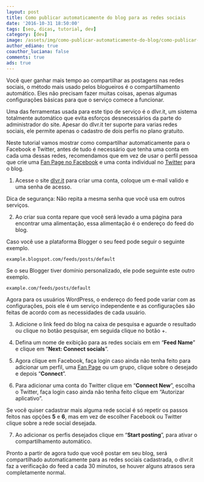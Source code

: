 ```yaml
---
layout: post
title: Como publicar automaticamente do blog para as redes sociais
date: '2016-10-31 18:50:00'
tags: [seo, dicas, tutorial, dev]
category: [dev]
image: /assets/img/como-publicar-automaticamente-do-blog/como-publicar-automaticamente-do-blog.jpg
author_ediano: true
coauthor_luciana: false
comments: true
ads: true
---
```


Você quer ganhar mais tempo ao compartilhar as postagens nas redes sociais, o método mais usado pelos blogueiros é o compartilhamento automático. Eles não precisam fazer muitas coisas, apenas algumas configurações básicas para que o serviço comece a funcionar.

Uma das ferramentas usada para este tipo de serviço é o dlvr.it, um sistema totalmente automático que evita esforços desnecessários da parte do administrador do site. Apesar do dlvr.it ter suporte para varias redes sociais, ele permite apenas o cadastro de dois perfis no plano gratuito.

Neste tutorial vamos mostrar como compartilhar automaticamente para o Facebook e Twitter, antes de tudo é necessário que tenha uma conta em cada uma dessas redes, recomendamos que em vez de usar o perfil pessoa que crie uma <a href="http://www.insideblock.com/post/como-criar-uma-pagina-page-no-facebook.html" target="_blank">Fan Page no Facebook</a> e uma conta individual no <a href="http://www.insideblock.com/post/como-criar-2-contas-no-twitter-com-o.html" target="_blank">Twitter</a> para o blog.

1. Acesse o site <a href="http://dlvr.it/" target="_blank" class="external-link" rel="nofollow">dlvr.it</a> para criar uma conta, coloque um e-mail valido e uma senha de acesso.

Dica de segurança: Não repita a mesma senha que você usa em outros serviços.

2. Ao criar sua conta repare que você será levado a uma página para encontrar uma alimentação, essa alimentação é o endereço do feed do blog.

Caso você use a plataforma Blogger o seu feed pode seguir o seguinte exemplo.

```
example.blogspot.com/feeds/posts/default
```

Se o seu Blogger tiver domínio personalizado, ele pode seguinte este outro exemplo.

```
example.com/feeds/posts/default
```

Agora para os usuários WordPress, o endereço do feed pode variar com as configurações, pois ele é um serviço independente e as configurações são feitas de acordo com as necessidades de cada usuário.

3. Adicione o link feed do blog na caixa de pesquisa e aguarde o resultado ou clique no botão pesquisar, em seguida clique no botão +.

4. Defina um nome de exibição para as redes sociais em em “**Feed Name**” e clique em “**Next: Connect socials**”.

5. Agora clique em Facebook, faça login caso ainda não tenha feito para adicionar um perfil, uma <a href="http://www.insideblock.com/post/como-criar-uma-pagina-page-no-facebook.html" target="_blank">Fan Page</a> ou um grupo, clique sobre o desejado e depois “**Connect**”.

6. Para adicionar uma conta do Twitter clique em “**Connect New**”, escolha o Twitter, faça login caso ainda não tenha feito clique em “Autorizar aplicativo”.

Se você quiser cadastrar mais alguma rede social é só repetir os passos feitos nas opções **5** e **6**, mas em vez de escolher Facebook ou Twitter clique sobre a rede social desejada.

7. Ao adicionar os perfis desejados clique em “**Start posting**”, para ativar o compartilhamento automático.

Pronto a partir de agora tudo que você postar em seu blog, será compartilhado automaticamente para as redes sociais cadastrada, o dlvr.it faz a verificação do feed a cada 30 minutos, se houver alguns atrasos sera completamente normal.